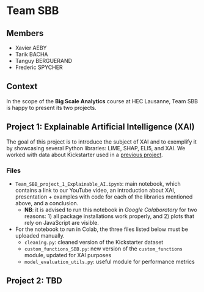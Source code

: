 # Team SBB

## Members
* Xavier AEBY
* Tarik BACHA
* Tanguy BERGUERAND
* Frederic SPYCHER

## Context

In the scope of the **Big Scale Analytics** course at HEC Lausanne, Team SBB is happy to present its two projects.

## Project 1: Explainable Artificial Intelligence (XAI)

The goal of this project is to introduce the subject of XAI and to exemplify it by showcasing several Python libraries: LIME, SHAP, ELI5, and XAI. We worked with data about Kickstarter used in a [previous project](https://github.com/tbacha/DMML2019_Team_Apple).

### Files

* `Team_SBB_project_1_Explainable_AI.ipynb`: main notebook, which contains a link to our YouTube video, an introduction about XAI, presentation + examples with code for each of the libraries mentioned above, and a conclusion.
  * **NB**: it is advised to run this notebook in *Google Colaboratory* for two reasons: 1) all package installations work properly, and 2) plots that rely on JavaScript are visible.
* For the notebook to run in Colab, the three files listed below must be uploaded manually. 
  * `cleaning.py`: cleaned version of the Kickstarter dataset
  * `custom_functions_SBB.py`: new version of the `custom_functions` module, updated for XAI purposes
  * `model_evaluation_utils.py`: useful module for performance metrics

## Project 2: TBD
